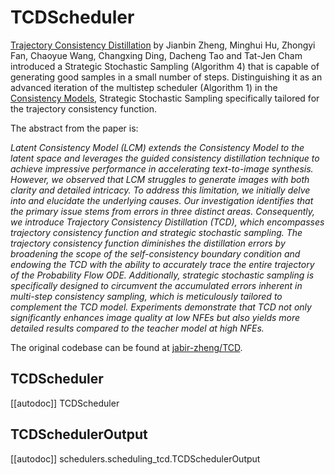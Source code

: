 <!--Copyright 2025 The HuggingFace Team. All rights reserved.

Licensed under the Apache License, Version 2.0 (the "License"); you may not use this file except in compliance with
the License. You may obtain a copy of the License at

http://www.apache.org/licenses/LICENSE-2.0

Unless required by applicable law or agreed to in writing, software distributed under the License is distributed on
an "AS IS" BASIS, WITHOUT WARRANTIES OR CONDITIONS OF ANY KIND, either express or implied. See the License for the
specific language governing permissions and limitations under the License.
-->

# TCDScheduler

[Trajectory Consistency Distillation](https://huggingface.co/papers/2402.19159) by Jianbin Zheng, Minghui Hu, Zhongyi Fan, Chaoyue Wang, Changxing Ding, Dacheng Tao and Tat-Jen Cham introduced a Strategic Stochastic Sampling (Algorithm 4) that is capable of generating good samples in a small number of steps. Distinguishing it as an advanced iteration of the multistep scheduler (Algorithm 1) in the [Consistency Models](https://huggingface.co/papers/2303.01469), Strategic Stochastic Sampling specifically tailored for the trajectory consistency function.

The abstract from the paper is:

*Latent Consistency Model (LCM) extends the Consistency Model to the latent space and leverages the guided consistency distillation technique to achieve impressive performance in accelerating text-to-image synthesis. However, we observed that LCM struggles to generate images with both clarity and detailed intricacy. To address this limitation, we initially delve into and elucidate the underlying causes. Our investigation identifies that the primary issue stems from errors in three distinct areas. Consequently, we introduce Trajectory Consistency Distillation (TCD), which encompasses trajectory consistency function and strategic stochastic sampling. The trajectory consistency function diminishes the distillation errors by broadening the scope of the self-consistency boundary condition and endowing the TCD with the ability to accurately trace the entire trajectory of the Probability Flow ODE. Additionally, strategic stochastic sampling is specifically designed to circumvent the accumulated errors inherent in multi-step consistency sampling, which is meticulously tailored to complement the TCD model. Experiments demonstrate that TCD not only significantly enhances image quality at low NFEs but also yields more detailed results compared to the teacher model at high NFEs.*

The original codebase can be found at [jabir-zheng/TCD](https://github.com/jabir-zheng/TCD).

## TCDScheduler
[[autodoc]] TCDScheduler


## TCDSchedulerOutput
[[autodoc]] schedulers.scheduling_tcd.TCDSchedulerOutput

